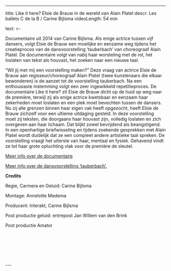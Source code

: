 
---
title: Like it here? Elsie de Brauw in de wereld van Alain Platel
descr: Les ballets C de la B / Carine Bijlsma
videoLength: 54 min

text: >-
  <p>Documentaire uit 2014 van Carine Bijlsma. Als enige actrice tussen vijf dansers, volgt Elsie de Brauw een moeilijke en eenzame weg tijdens het creatieproces van de dansvoorstelling ‘tauberbach’ van choreograaf Alain Platel. De documentaire volgt van nabij haar worsteling met de rol, het loslaten van tekst als houvast, het zoeken naar een nieuwe taal. </p><p>“Wil jij met mij een voorstelling maken?” Deze vraag van actrice Elsie de Brauw aan regisseur/choreograaf Alain Platel (twee kunstenaars die elkaar bewonderen) is de aanzet tot de voorstelling tauberbach. Na een enthousiaste instemming volgt een zeer ingewikkeld repetitieproces. De documentaire Like it here? zit Elsie de Brauw dicht op de huid op weg naar de première, terwijl zij als enige actrice kwetsbaar en eenzaam haar zekerheden moet loslaten en een plek moet bevechten tussen de dansers. Nu zij alle grenzen binnen haar eigen vak heeft opgezocht, heeft Elsie de Brauw zichzelf voor een ultieme uitdaging gesteld. In deze voorstelling moet zij teksten, die doorgaans haar houvast zijn, volledig loslaten en zich overgeven aan haar lichaam. Dat blijkt zowel bevrijdend als beangstigend. In een openhartige briefwisseling en tijdens zoekende gesprekken met Alain Platel wordt duidelijk dat ze een compleet andere artistieke taal spreken. De voorstelling vraagt het uiterste van haar, mentaal en fysiek. Gehavend vindt ze tot haar grote opluchting vlak voor de première de sleutel.</p><p><a href="https://www.carinebijlsma.com/?page=DOCUMENTARIES&sub_page=Like%20it%20here?%20Elsie%20de%20Brauw%20in%20de%20wereld%20van%20Alain%20Platel" target="_blank">Meer info over de documentaire</a></p><p><a href="https://www.lesballetscdela.be/nl/projects/productions/tauberbach/info/" target="_blank">Meer info over de dansvoorstelling ‘tauberbach’.</a></p><p><strong>Credits</strong></p><p>Regie, Carmera en Geluid: Carine Bijlsma</p><p>Montage: Annelotte Medema</p><p>Producent: Interakt, Carine Bijlsma</p><p>Post productie geluid: entrepost Jan Willem van den Brink</p><p>Post productie Amator</p><p>‍</p><p>‍</p><p>‍</p>
---
